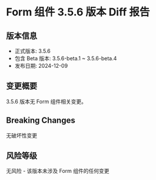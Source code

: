 # Form 组件 3.5.6 版本 Diff 报告

## 版本信息
- 正式版本: 3.5.6
- 包含 Beta 版本: 3.5.6-beta.1 ~ 3.5.6-beta.4
- 发布日期: 2024-12-09

## 变更概要

3.5.6 版本无 Form 组件相关变更。

## Breaking Changes

无破坏性变更

## 风险等级

无风险 - 该版本未涉及 Form 组件的任何变更